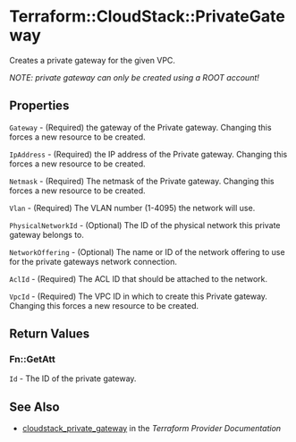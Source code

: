 # Terraform::CloudStack::PrivateGateway

Creates a private gateway for the given VPC.

*NOTE: private gateway can only be created using a ROOT account!*

## Properties

`Gateway` - (Required) the gateway of the Private gateway. Changing this
forces a new resource to be created.

`IpAddress` - (Required) the IP address of the Private gateway. Changing this forces
a new resource to be created.

`Netmask` - (Required) The netmask of the Private gateway. Changing
this forces a new resource to be created.

`Vlan` - (Required) The VLAN number (1-4095) the network will use.

`PhysicalNetworkId` - (Optional) The ID of the physical network this private
gateway belongs to.

`NetworkOffering` - (Optional) The name or ID of the network offering to use for
the private gateways network connection.

`AclId` - (Required) The ACL ID that should be attached to the network.

`VpcId` - (Required) The VPC ID in which to create this Private gateway. Changing
this forces a new resource to be created.


## Return Values

### Fn::GetAtt

`Id` - The ID of the private gateway.

## See Also

* [cloudstack_private_gateway](https://www.terraform.io/docs/providers/cloudstack/r/private_gateway.html) in the _Terraform Provider Documentation_